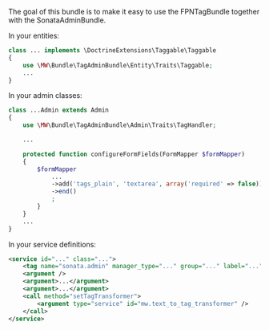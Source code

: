 The goal of this bundle is to make it easy to use the FPNTagBundle together with the SonataAdminBundle.

In your entities:

``` php
class ... implements \DoctrineExtensions\Taggable\Taggable
{
    use \MW\Bundle\TagAdminBundle\Entity\Traits\Taggable;
    ...
}
```

In your admin classes:

``` php
class ...Admin extends Admin
{
    use \MW\Bundle\TagAdminBundle\Admin\Traits\TagHandler;

    ...

    protected function configureFormFields(FormMapper $formMapper)
    {
        $formMapper
            ...
            ->add('tags_plain', 'textarea', array('required' => false))
            ->end()
            ;
        }
    }
    ...
}
```

In your service definitions:

``` xml
<service id="..." class="...">
    <tag name="sonata.admin" manager_type="..." group="..." label="..."/>
    <argument />
    <argument>...</argument>
    <argument>...</argument>
    <call method="setTagTransformer">
        <argument type="service" id="mw.text_to_tag_transformer" />
    </call>
</service>
```